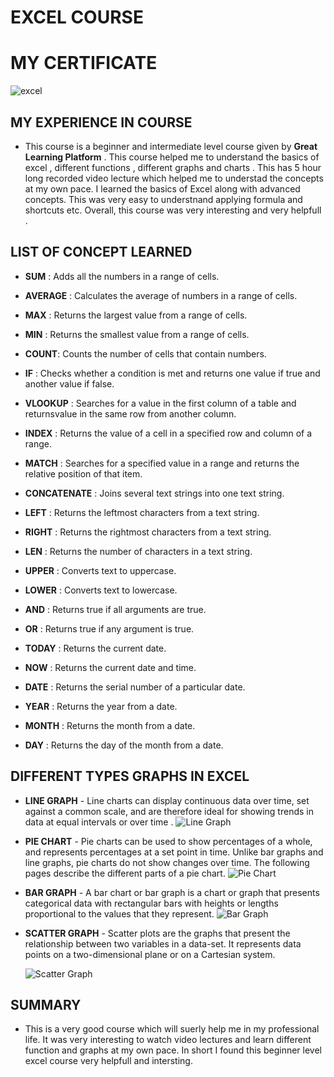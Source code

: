 # EXCEL COURSE

# MY CERTIFICATE

![excel](https://github.com/user-attachments/assets/052a5b5f-a08b-4cb1-8c03-e331afb28fc7)


## MY EXPERIENCE IN COURSE
- This course is a beginner and intermediate level course given by **Great Learning Platform** . This course helped me to understand the basics of excel , different functions , different graphs and charts . This has 5 hour long recorded video lecture which helped me to understad the concepts at my own pace. I learned the basics of Excel along with advanced concepts. This was very easy to understnand applying formula and shortcuts etc. Overall, this course  was very interesting and very helpfull .
  
## LIST OF CONCEPT LEARNED
- **SUM** : Adds all the numbers in a range of cells.
  
- **AVERAGE** : Calculates the average of numbers in a range of cells.
  
- **MAX** : Returns the largest value from a range of cells.
  
- **MIN** : Returns the smallest value from a range of cells.
  
- **COUNT**: Counts the number of cells that contain numbers.
  
- **IF** : Checks whether a condition is met and returns one value if true and another value if false.
  
- **VLOOKUP** : Searches for a value in the first column of a table and returnsvalue in the same row from another column.
  
- **INDEX** : Returns the value of a cell in a specified row and column of a range.
  
- **MATCH** : Searches for a specified value in a range and returns the relative position of that item.
  
- **CONCATENATE** : Joins several text strings into one text string.
  
- **LEFT** : Returns the leftmost characters from a text string.
  
- **RIGHT** : Returns the rightmost characters from a text string.
  
- **LEN** : Returns the number of characters in a text string.
  
- **UPPER** : Converts text to uppercase.
  
- **LOWER** : Converts text to lowercase.
  
- **AND** : Returns true if all arguments are true.
  
- **OR** : Returns true if any argument is true.
  
- **TODAY** : Returns the current date.
  
- **NOW** : Returns the current date and time.
  
- **DATE** : Returns the serial number of a particular date.
  
- **YEAR** : Returns the year from a date.
  
- **MONTH** : Returns the month from a date.
  
- **DAY** : Returns the day of the month from a date.

## DIFFERENT TYPES GRAPHS IN EXCEL


- **LINE GRAPH** - Line charts can display continuous data over time, set against a common scale, and are therefore ideal for showing trends in data at equal intervals or over time .
  ![Line Graph](https://upload.wikimedia.org/wikipedia/commons/thumb/b/bd/Pushkin_population_history.svg/1200px-Pushkin_population_history.svg.png)

- **PIE CHART** - Pie charts can be used to show percentages of a whole, and represents percentages at a set point in time. Unlike bar graphs and line graphs, pie charts do not show changes over time. The following pages describe the different parts of a pie chart.
  ![Pie Chart](https://media.geeksforgeeks.org/wp-content/uploads/20220920123646/Piechartexample2.png)

- **BAR GRAPH** - A bar chart or bar graph is a chart or graph that presents categorical data with rectangular bars with heights or lengths proportional to the values that they represent.
  ![Bar Graph](https://media.geeksforgeeks.org/wp-content/uploads/20230704123818/Percentage-Bar-Diagram-copy-(1).webp)

- **SCATTER GRAPH** - Scatter plots are the graphs that present the relationship between two variables in a data-set. It represents data points on a two-dimensional plane or on a Cartesian system.

  
   ![Scatter Graph](https://encrypted-tbn0.gstatic.com/images?q=tbn:ANd9GcQ2sVbTFkuj4RN-qFz-3CzkkO_td0hhaaxNBg&s)
  

## SUMMARY

- This is a very good course which will suerly help me in my professional life. It was very interesting to watch video lectures and learn different function and graphs at my own pace. In short I found this beginner level excel course very helpfull and intersting.


